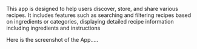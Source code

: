 This app is designed to help users discover, store, and share various recipes. It includes features such as searching and filtering recipes based on ingredients or categories, displaying detailed recipe information including ingredients and instructions

Here is the screenshot of the App.....
